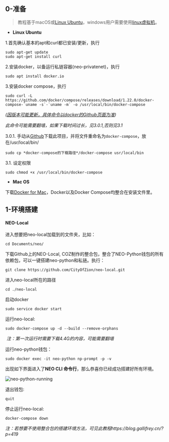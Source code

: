 ## 0-准备

> 教程基于macOS或[Linux Ubuntu](https://www.ubuntu.com/download/desktop)，windows用户需要使用[linux虚拟机](https://www.virtualbox.org/wiki/Downloads)。

- **Linux Ubuntu**

1.首先确认基本的apt和curl都已安装/更新，执行

```
sudo apt-get update
sudo apt-get install curl
```

2.安装docker，以备运行私链容器(neo-privatenet)，执行

```
sudo apt install docker.io
```

3.安装docker compose，执行

```
sudo curl -L https://github.com/docker/compose/releases/download/1.22.0/docker-compose-`uname -s`-`uname -m` -o /usr/local/bin/docker-compose
```
*([因版本可能更新，具体命令以docker的Github页面为准](https://github.com/docker/compose/releases))*

*此命令可能需要翻墙，如果下载时间过长，见3.0.1,否则见3.1*

3.0.1. 手动从[Github](https://github.com/docker/compose/releases)下载此项目，并将文件重命名为`docker-compose`，放在/usr/local/bin/

```
sudo cp *docker-compose的下载路径*/docker-compose usr/local/bin
```

3.1. 设定权限

```
sudo chmod +x /usr/local/bin/docker-compose
```



- **Mac OS**

下载[Docker for Mac](https://store.docker.com/editions/community/docker-ce-desktop-mac)，Docker以及Docker Compose均整合在安装文件里。




## 1-环境搭建

#### NEO-Local

进入想要把neo-local加载到的文件夹，比如：

```
cd Documents/neo/
```

下载Github上的NEO-Local, COZ制作的整合包，整合了NEO-Python钱包的所有依赖包，可以一键搭建neo-python和私链。执行：

```
git clone https://github.com/CityOfZion/neo-local.git
```

进入neo-local所在的路径

```
cd ./neo-local
```



启动docker

```
sudo service docker start
```



运行neo-local: 

```
sudo docker-compose up -d --build --remove-orphans
```

​	*注：第一次运行时需要下载4.4G的内容，可能需要翻墙*

运行neo-python钱包：

```
sudo docker exec -it neo-python np-prompt -p -v
```

出现如下界面进入了**NEO CLI 命令行**，那么恭喜你已经成功搭建好所有环境。

![neo-python-running](https://raw.githubusercontent.com/taomo-eo/NEO-Python-Smart-Contracts/master/neo-python-running.png)


退出钱包:

```
quit
```

停止运行neo-local:

```
docker-compose down
```



*注：若想要不使用整合包的搭建环境方法，可见此教程https://blog.gallifrey.cn/?p=419*
